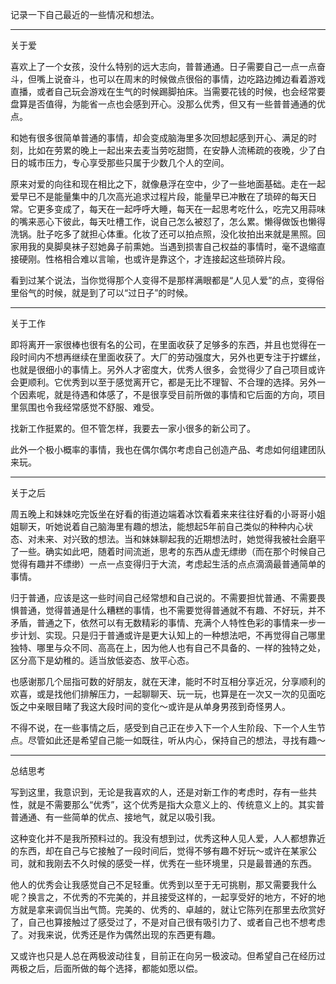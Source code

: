 记录一下自己最近的一些情况和想法。

---
关于爱

喜欢上了一个女孩，没什么特别的远大志向，普普通通。日子需要自己一点一点奋斗，但嘴上说奋斗，也可以在周末的时候做点很俗的事情，边吃路边摊边看着游戏直播，或者自己玩会游戏在生气的时候踢脚拍床。当需要花钱的时候，也会经常要盘算是否值得，为能省一点也会感到开心。没那么优秀，但又有一些普普通通的优点。

和她有很多很简单普通的事情，却会变成脑海里多次回想起感到开心、满足的时刻，比如在劳累的晚上一起出来去麦当劳吃甜筒，在安静人流稀疏的夜晚，少了白日的城市压力，专心享受那些只属于少数几个人的空间。

原来对爱的向往和现在相比之下，就像悬浮在空中，少了一些地面基础。走在一起爱早已不是能量集中的几次高光追求过程片段，能量早已冲散在了琐碎的每天日常。它更多变成了，每天在一起呼呼大睡，每天在一起思考吃什么，吃完又用蒜味的嘴来恶心下彼此，每天吐槽工作，说自己怎么被怼了，怎么累。懒得做饭也懒得洗锅。肚子吃多了就担心体重。化妆了还可以拍点照，没化妆拍出来就是黑照。回家用我的臭脚臭袜子怼她鼻子前熏她。当遇到损害自己权益的事情时，毫不退缩直接硬刚。性格相合难以言喻，也或许是靠这个，才连接起这些琐碎片段。

看到过某个说法，当你觉得那个人变得不是那样满眼都是“人见人爱”的点，变得俗里俗气的时候，就是到了可以“过日子”的时候。

---
关于工作

即将离开一家很棒也很有名的公司，在里面收获了足够多的东西，并且也觉得在一段时间内不想再继续在里面收获了。大厂的劳动强度大，另外也更专注于拧螺丝，也就是很细小的事情上。另外人才密度大，优秀人很多，会觉得少了自己项目或许会更顺利。它优秀到以至于感觉离开它，都是无比不理智、不合理的选择。另外一个因素呢，就是待遇和体感了，不是很享受目前所做的事情和它后面的方向，项目里氛围也令我经常感觉不舒服、难受。

找新工作挺累的。但不管怎样，我要去一家小很多的新公司了。

此外一个极小概率的事情，我也在偶尔偶尔考虑自己创造产品、考虑如何组建团队来玩。

---
关于之后

周五晚上和妹妹吃完饭坐在好看的街道边端着冰饮看着来来往往好看的小哥哥小姐姐聊天，听她说着自己脑海里有趣的想法，能想起5年前自己类似的种种内心状态、对未来、对兴致的想法。当和妹妹聊起我的近期想法时，她觉得我被社会磨平了一些。确实如此吧，随着时间流逝，思考的东西从虚无缥缈（而在那个时候自己觉得有趣并不缥缈）一点一点变得归于大流，考虑起生活的点点滴滴最普通简单的事情。

归于普通，应该是这一些时间自己经常想和自己说的。不需要担忧普通、不需要畏惧普通，觉得普通是什么糟糕的事情，也不需要觉得普通就不有趣、不好玩，并不矛盾，普通之下，依然可以有无数精彩的事情、充满个人特性色彩的事情来一步一步计划、实现。只是归于普通或许是更大认知上的一种想法吧，不再觉得自己哪里独特、哪里与众不同、高高在上，因为他人也有自己不具备的、一样的独特之处，区分高下是幼稚的。适当放低姿态、放平心态。

也感谢那几个屈指可数的好朋友，就在天津，能时不时互相分享近况，分享顺利的欢喜，或是找他们排解压力，一起聊聊天、玩一玩，也算是在一次又一次的见面吃饭之中亲眼目睹了我这大段时间的变化～或许是从单身男孩到奇怪男人。

不得不说，在一些事情之后，感受到自己正在步入下一个人生阶段、下一个人生节点。尽管如此还是希望自己能一如既往，听从内心，保持自己的想法，寻找有趣～

---
总结思考

写到这里，我意识到，无论是我喜欢的人，还是对新工作的考虑时，存有一些共性，就是不需要那么“优秀”，这个优秀是指大众意义上的、传统意义上的。其实普普通通、有一些简单的优点、接地气，就足以吸引我。

这种变化并不是我所预料过的。我没有想到过，优秀这种人见人爱，人人都想靠近的东西，却在自己与它接触了一段时间后，觉得不够有趣不好玩～或许在某家公司，就和我刚去不久时候的感受一样，优秀在一些环境里，只是最普通的东西。

他人的优秀会让我感觉自己不足轻重。优秀到以至于无可挑剔，那又需要我什么呢？换言之，不优秀的不完美的，并且接受这样的，一起享受好的地方，不好的地方就是拿来调侃当出气筒。完美的、优秀的、卓越的，就让它陈列在那里去欣赏好了，自己也算接触过了感受过了，不是对自己很有吸引力了、或者自己也不想考虑了。对我来说，优秀还是作为偶然出现的东西更有趣。

又或许也只是人总在两极波动往复，目前正在向另一极波动。但希望自己在经历过两极之后，后面所做的每个选择，都能如愿以偿。
